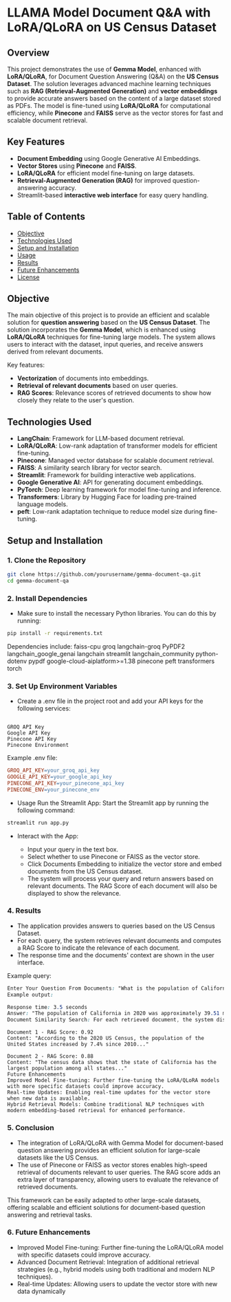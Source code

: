 # LLAMA Model Document Q&A with LoRA/QLoRA on US Census Dataset

## Overview

This project demonstrates the use of **Gemma Model**, enhanced with **LoRA/QLoRA**, for Document Question Answering (Q&A) on the **US Census Dataset**. The solution leverages advanced machine learning techniques such as **RAG (Retrieval-Augmented Generation)** and **vector embeddings** to provide accurate answers based on the content of a large dataset stored as PDFs. The model is fine-tuned using **LoRA/QLoRA** for computational efficiency, while **Pinecone** and **FAISS** serve as the vector stores for fast and scalable document retrieval.

## Key Features
- **Document Embedding** using Google Generative AI Embeddings.
- **Vector Stores** using **Pinecone** and **FAISS**.
- **LoRA/QLoRA** for efficient model fine-tuning on large datasets.
- **Retrieval-Augmented Generation (RAG)** for improved question-answering accuracy.
- Streamlit-based **interactive web interface** for easy query handling.

## Table of Contents
- [Objective](#objective)
- [Technologies Used](#technologies-used)
- [Setup and Installation](#setup-and-installation)
- [Usage](#usage)
- [Results](#results)
- [Future Enhancements](#future-enhancements)
- [License](#license)

## Objective

The main objective of this project is to provide an efficient and scalable solution for **question answering** based on the **US Census Dataset**. The solution incorporates the **Gemma Model**, which is enhanced using **LoRA/QLoRA** techniques for fine-tuning large models. The system allows users to interact with the dataset, input queries, and receive answers derived from relevant documents.

Key features:
- **Vectorization** of documents into embeddings.
- **Retrieval of relevant documents** based on user queries.
- **RAG Scores**: Relevance scores of retrieved documents to show how closely they relate to the user's question.

## Technologies Used

- **LangChain**: Framework for LLM-based document retrieval.
- **LoRA/QLoRA**: Low-rank adaptation of transformer models for efficient fine-tuning.
- **Pinecone**: Managed vector database for scalable document retrieval.
- **FAISS**: A similarity search library for vector search.
- **Streamlit**: Framework for building interactive web applications.
- **Google Generative AI**: API for generating document embeddings.
- **PyTorch**: Deep learning framework for model fine-tuning and inference.
- **Transformers**: Library by Hugging Face for loading pre-trained language models.
- **peft**: Low-rank adaptation technique to reduce model size during fine-tuning.

## Setup and Installation

### 1. Clone the Repository
```bash
git clone https://github.com/yourusername/gemma-document-qa.git
cd gemma-document-qa
```
### 2. Install Dependencies
* Make sure to install the necessary Python libraries. You can do this by running:
```bash
pip install -r requirements.txt
```

Dependencies include:
faiss-cpu
groq
langchain-groq
PyPDF2
langchain_google_genai
langchain
streamlit
langchain_community
python-dotenv
pypdf
google-cloud-aiplatform>=1.38
pinecone
peft
transformers
torch

### 3. Set Up Environment Variables
* Create a .env file in the project root and add your API keys for the following services:
```

GROQ API Key
Google API Key
Pinecone API Key
Pinecone Environment

```

Example .env file:
```makefile
GROQ_API_KEY=your_groq_api_key
GOOGLE_API_KEY=your_google_api_key
PINECONE_API_KEY=your_pinecone_api_key
PINECONE_ENV=your_pinecone_env
```

* Usage
Run the Streamlit App: Start the Streamlit app by running the following command:

```bash
streamlit run app.py
```

* Interact with the App:

    * Input your query in the text box.
    * Select whether to use Pinecone or FAISS as the vector store.
    * Click Documents Embedding to initialize the vector store and embed documents from the US Census dataset.
    * The system will process your query and return answers based on relevant documents. The RAG Score of each document will also be displayed to show the relevance.


### 4. Results
* The application provides answers to queries based on the US Census Dataset. 
* For each query, the system retrieves relevant documents and computes a RAG Score to indicate the relevance of each document. 
* The response time and the documents' context are shown in the user interface.

Example query:

``` css
Enter Your Question From Documents: "What is the population of California in 2020?"
Example output:
```
```css
Response time: 3.5 seconds
Answer: "The population of California in 2020 was approximately 39.51 million."
Document Similarity Search: For each retrieved document, the system displays its RAG Score and a snippet of the document content:
```
```vbnet
Document 1 - RAG Score: 0.92
Content: "According to the 2020 US Census, the population of the United States increased by 7.4% since 2010..."

Document 2 - RAG Score: 0.88
Content: "The census data shows that the state of California has the largest population among all states..."
Future Enhancements
Improved Model Fine-tuning: Further fine-tuning the LoRA/QLoRA models with more specific datasets could improve accuracy.
Real-time Updates: Enabling real-time updates for the vector store when new data is available.
Hybrid Retrieval Models: Combine traditional NLP techniques with modern embedding-based retrieval for enhanced performance.
```
### 5. Conclusion
* The integration of LoRA/QLoRA with Gemma Model for document-based question answering provides an efficient solution for large-scale datasets like the US Census.
* The use of Pinecone or FAISS as vector stores enables high-speed retrieval of documents relevant to user queries. The RAG score adds an extra layer of transparency, allowing users to evaluate the relevance of retrieved documents.

This framework can be easily adapted to other large-scale datasets, offering scalable and efficient solutions for document-based question answering and retrieval tasks.

### 6. Future Enhancements
* Improved Model Fine-tuning: Further fine-tuning the LoRA/QLoRA model with specific datasets could improve accuracy.
* Advanced Document Retrieval: Integration of additional retrieval strategies (e.g., hybrid models using both traditional and modern NLP techniques).
* Real-time Updates: Allowing users to update the vector store with new data dynamically

